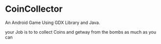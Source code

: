 # CoinCollector
An Android Game Using GDX Library and Java.

your Job is to to collect Coins and getway from the bombs as much as you can
